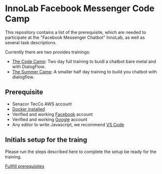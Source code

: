 # InnoLab Facebook Messenger Code Camp

This repository contains a list of the prerequisite, which are needed to
participate at the "Facebook Messenger Chatbot" InnoLab, as well as
several task descriptions.

Currently there are two provides trainings:

* [The Code Camp](Code_Camp/README.md): Two day full training to buidl a
  chatbot bare metal and with DialogFlow.
* [The Summer Camp](Summer_Camp/README.md): A smaller half day training
  to build you chatbot with dialogflow.

## Prerequisite

- Senacor TecCo AWS account
- [Docker installed](https://docs.docker.com/engine/installation/)
- Verified and working [Facebook](https://facebook.com) account
- Verified and working [Google](https://google.com) account
- Any editor to write Javascript, we recommend [VS Code](https://code.visualstudio.com/)

## Initials setup for the traing

Please run the steps described here to complete the setup be ready for
the training.

[Fullfill prerequisites](00_fulfill_prerequisites/README.md)

